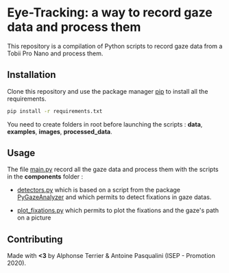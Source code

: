 # Eye-Tracking: a way to record gaze data and process them

This repository is a compilation of Python scripts to record gaze data from a Tobii Pro Nano and process them.

## Installation

Clone this repository and use the package manager [pip](https://pip.pypa.io/en/stable/) to install all the requirements.

```bash
pip install -r requirements.txt
```

You need to create folders in root before launching the scripts :  __data__, __examples__, __images__, __processed_data__.

## Usage

The file [main.py](blob/master/main.py) record all the gaze data and process them with the scripts in the __components__ folder :

* [detectors.py](blob/master/components/detectors.py) which is based on a script from the package [PyGazeAnalyzer](https://github.com/esdalmaijer/PyGazeAnalyser/tree/master/pygazeanalyser) and which permits to detect fixations in gaze datas.

* [plot_fixations.py](blob/master/components/plot_fixations.py) which permits to plot the fixations and the gaze's path on a picture


## Contributing
Made with __<3__ by Alphonse Terrier & Antoine Pasqualini (ISEP - Promotion 2020).
